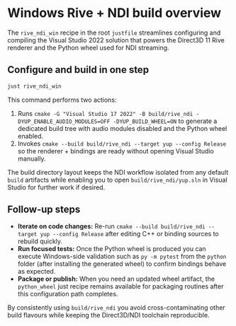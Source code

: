 # Windows Rive + NDI build overview

The `rive_ndi_win` recipe in the root `justfile` streamlines configuring and compiling the Visual Studio 2022 solution that powers the Direct3D 11 Rive renderer and the Python wheel used for NDI streaming.

## Configure and build in one step

```bash
just rive_ndi_win
```

This command performs two actions:

1. Runs `cmake -G "Visual Studio 17 2022" -B build/rive_ndi -DYUP_ENABLE_AUDIO_MODULES=OFF -DYUP_BUILD_WHEEL=ON` to generate a dedicated build tree with audio modules disabled and the Python wheel enabled.
2. Invokes `cmake --build build/rive_ndi --target yup --config Release` so the renderer + bindings are ready without opening Visual Studio manually.

The build directory layout keeps the NDI workflow isolated from any default `build` artifacts while enabling you to open `build/rive_ndi/yup.sln` in Visual Studio for further work if desired.

## Follow-up steps

* **Iterate on code changes:** Re-run `cmake --build build/rive_ndi --target yup --config Release` after editing C++ or binding sources to rebuild quickly.
* **Run focused tests:** Once the Python wheel is produced you can execute Windows-side validation such as `py -m pytest` from the `python` folder (after installing the generated wheel) to confirm bindings behave as expected.
* **Package or publish:** When you need an updated wheel artifact, the `python_wheel` just recipe remains available for packaging routines after this configuration path completes.

By consistently using `build/rive_ndi` you avoid cross-contaminating other build flavours while keeping the Direct3D/NDI toolchain reproducible.
